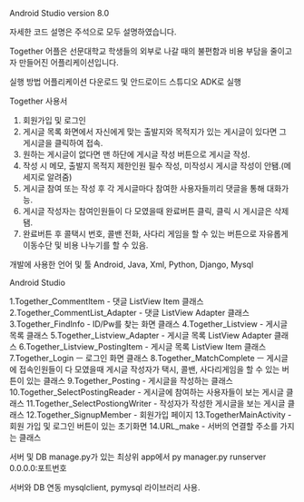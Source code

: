 Android Studio version 8.0

자세한 코드 설명은 주석으로 모두 설명하였습니다.

Together 어플은 선문대학교 학생들의 외부로 나갈 때의 불편함과 비용 부담을 줄이고자 만들어진 어플리케이션입니다.

실행 방법
어플리케이션 다운로드 및 안드로이드 스튜디오 ADK로 실행

Together 사용서
1. 회원가입 및 로그인
2. 게시글 목록 화면에서 자신에게 맞는 출발지와 목적지가 있는 게시글이 있다면 그 게시글을 클릭하여 접속.
3. 원하는 게시글이 없다면 맨 하단에 게시글 작성 버튼으로 게시글 작성.
4. 작성 시 메모, 출발지 목적지 제한인원 필수 작성, 미작성시 게시글 작성이 안됌.(메세지로 알려줌)
5. 게시글 참여 또는 작성 후 각 게시글마다 참여한 사용자들끼리 댓글을 통해 대화가능.
6. 게시글 작성자는 참여인원들이 다 모였을때 완료버튼 클릭, 클릭 시 게시글은 삭제됌.
7. 완료버튼 후 콜택시 번호, 콜밴 전화, 사다리 게임을 할 수 있는 버튼으로 자유롭게 이동수단 및 비용 나누기를 할 수 있음.

개발에 사용한 언어 및 툴
Android, Java, Xml, Python, Django, Mysql

Android Studio

1.Together_CommentItem - 댓글 ListView Item 클래스
2.Together_CommentList_Adapter - 댓글 ListView Adapter 클래스
3.Together_FindInfo - ID/Pw를 찾는 화면 클래스
4.Together_Listview - 게시글 목록 클래스
5.Together_Listview_Adapter - 게시글 목록 ListView Adapter 클래스
6.Together_Listview_PostingItem - 게시글 목록 ListView Item 클래스
7.Together_Login ㅡ 로그인 화면 클래스
8.Together_MatchComplete ㅡ 게시글에 접속인원들이 다 모였을때 게시글 작성자가 택시, 콜밴, 사다리게임을 할 수 있는 버튼이 있는 클래스
9.Together_Posting - 게시글을 작성하는 클래스
10.Together_SelectPostingReader - 게시글에 참여하는 사용자들이 보는 게시글 클래스
11.Together_SelectPostiongWriter - 작성자가 작성한 게시글을 보는 게시글 클래스
12.Together_SignupMember - 회원가입 페이지
13.TogetherMainActivity - 회원 가입 및 로그인 버튼이 있는 초기화면
14.URL_make - 서버의 연결할 주소를 가지는 클래스

서버 및 DB
manage.py가 있는 최상위 app에서 py manager.py runserver 0.0.0.0:포트번호

서버와 DB 연동
mysqlclient, pymysql 라이브러리 사용.
